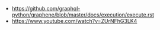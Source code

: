 - https://github.com/graphql-python/graphene/blob/master/docs/execution/execute.rst
- https://www.youtube.com/watch?v=ZUrNFhG3LK4